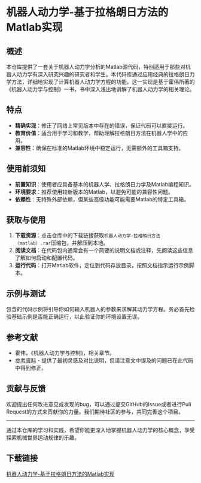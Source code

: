 # 机器人动力学-基于拉格朗日方法的Matlab实现

## 概述

本仓库提供了一套关于机器人动力学分析的Matlab源代码，特别适用于那些对机器人动力学有深入研究兴趣的研究者和学生。本代码库通过应用经典的拉格朗日力学方法，详细地实现了计算机器人动力学方程的功能。这一实现是基于霍伟所著的《机器人动力学与控制》一书，书中深入浅出地讲解了机器人动力学的相关理论。

## 特点

- **精确实现**：修正了网络上常见版本中存在的错误，保证代码可以直接运行。
- **教育价值**：适合用于学习和教学，帮助理解拉格朗日方法在机器人学中的应用。
- **兼容性**：确保在标准的Matlab环境中稳定运行，无需额外的工具箱支持。
  
## 使用前须知

- **前置知识**：使用者应具备基本的机器人学、拉格朗日力学及Matlab编程知识。
- **环境要求**：推荐使用较新版本的Matlab，以避免可能的兼容性问题。
- **依赖性**：无特殊外部依赖，但某些高级功能可能需要Matlab的特定工具箱。

## 获取与使用

1. **下载资源**：点击仓库中的下载链接获取`机器人动力学-拉格朗日方法（matlab）.rar`压缩包，并解压到本地。
2. **阅读文档**：在代码包内通常会有一个简要的说明文档或注释，先阅读这些信息了解如何启动和配置代码。
3. **运行代码**：打开Matlab软件，定位到代码存放目录，按照文档指示运行示例脚本。

## 示例与测试

包含的代码示例将引导你如何输入机器人的参数来求解其动力学方程。务必首先检验基础示例是否能正确运行，以此验证你的环境设置无误。

## 参考文献

- 霍伟，《机器人动力学与控制》，相关章节。
- [参考资料](https://www.jianshu.com/p/6d04539f1cfe) - 提供了最初灵感及对比说明，但请注意文中提及的问题已在此代码中得到修正。

## 贡献与反馈

欢迎提出任何改进意见或发现的bug，可以通过提交GitHub的Issue或者进行Pull Request的方式来贡献你的力量。我们期待社区的参与，共同完善这个项目。

---

通过本仓库的学习和实践，希望你能更深入地掌握机器人动力学的核心概念，享受探索机械世界运动规律的乐趣。

## 下载链接

[机器人动力学-基于拉格朗日方法的Matlab实现](https://pan.quark.cn/s/02f971cdf867)